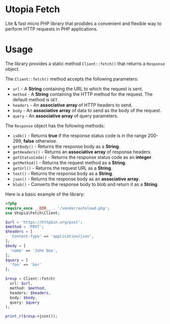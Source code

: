 # Utopia Fetch
Lite & fast micro PHP library that prodides a convenient and flexible way to perform HTTP requests in PHP applications.

# Usage
The library provides a static method `Client::fetch()` that returns a `Response` object.

The `Client::fetch()` method accepts the following parameters:
- `url` - A **String** containing the URL to which the request is sent.
- `method` - A **String** containing the HTTP method for the request. The default method is `GET`.
- `headers` - An **associative array** of HTTP headers to send.
- `body` - An **associative array** of data to send as the body of the request.
- `query` - An **associative array** of query parameters.
  
The `Response` object has the following methods:
- `isOk()` - Returns **true** if the response status code is in the range 200-299, **false** otherwise.
- `getBody()` - Returns the response body as a **String**.
- `getHeaders()` - Returns an **associative array** of response headers.
- `getStatusCode()` - Returns the response status code as an **integer**.
- `getMethod()` - Returns the request method as a **String**.
- `getUrl()` - Returns the request URL as a **String**.
- `text()` - Returns the response body as a **String**.
- `json()` - Returns the response body as an **associative array**.
- `blob()` - Converts the response body to blob and return it as a **String**.
  
Here is a basic example of the library:
```php
<?php
require_once __DIR__ . '/vendor/autoload.php';
use Utopia\Fetch\Client;

$url = 'https://httpbin.org/post';
$method = 'POST';
$headers = [
  'Content-Type' => 'application/json',
];
$body = [
  'name' => 'John Doe',
];
$query = [
  'foo' => 'bar'
];

$resp = Client::fetch(
  url: $url,
  method: $method,
  headers: $headers,
  body: $body,
  query: $query
);

print_r($resp->json());
```
